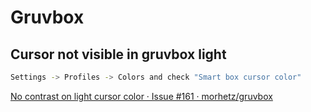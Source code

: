 Gruvbox
===

Cursor not visible in gruvbox light
---

```bash
Settings -> Profiles -> Colors and check "Smart box cursor color"
```

[No contrast on light cursor color · Issue #161 · morhetz/gruvbox](https://github.com/morhetz/gruvbox/issues/161)
